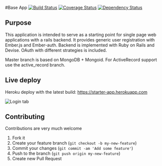 #Base App
[![Build Status](https://travis-ci.org/joscas/base_app.png?branch=master)](https://travis-ci.org/joscas/base_app)
[![Coverage Status](https://coveralls.io/repos/joscas/base_app/badge.png?branch=master)](https://coveralls.io/r/joscas/base_app)
[![Dependency Status](https://gemnasium.com/joscas/base_app.png)](https://gemnasium.com/joscas/base_app)

## Purpose
This application is intended to serve as a starting point for single page web applications with a rails backend.
It provides generic user registration with Ember.js and Ember-auth. Backend is implemented with Ruby on Rails and Devise. OAuth with different strategies is included.

Master branch is based on MongoDB + Mongoid. For ActiveRecord support use the active_record branch. 

## Live deploy

Heroku deploy with the latest build: <a href="https://starter-app.herokuapp.com" target="_blank">https://starter-app.herokuapp.com</a>


![Login tab](http://joscas.github.com/base_app/starter_app_sign_in.png)

## Contributing
Contributions are very much welcome

1. Fork it
2. Create your feature branch (`git checkout -b my-new-feature`)
3. Commit your changes (`git commit -am 'Add some feature'`)
4. Push to the branch (`git push origin my-new-feature`)
5. Create new Pull Request